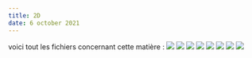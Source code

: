 ```yaml
---
title: 2D
date: 6 october 2021
---
```

voici tout les fichiers concernant cette matière : 
![](8.jpg)
![](7.jpg)
![](6.jpg)
![](5.jpg)
![](4.jpg)
![](3.jpg)
![](2.jpg)
![](1.jpg)
